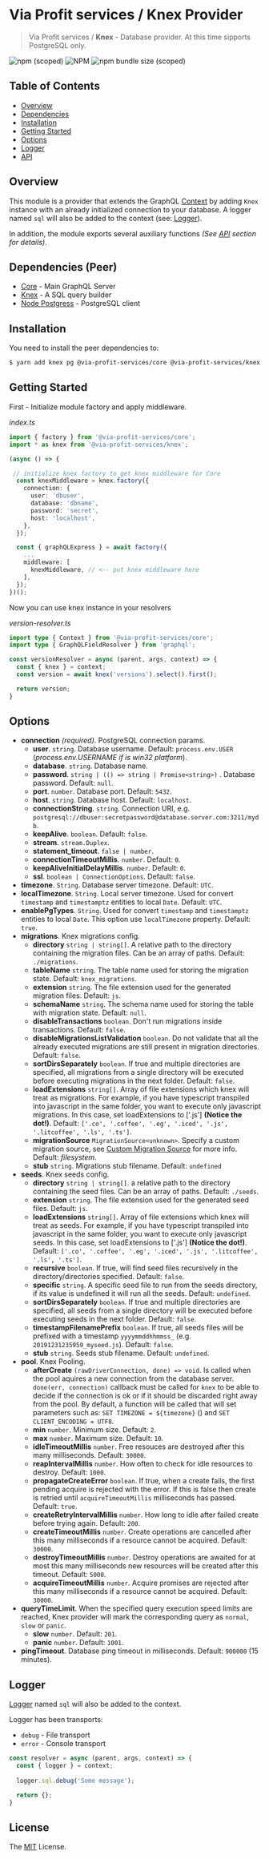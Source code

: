 # Via Profit services / Knex Provider

> Via Profit services / **Knex** - Database provider. At this time sipports PostgreSQL only.

![npm (scoped)](https://img.shields.io/npm/v/@via-profit-services/knex?color=blue)
![NPM](https://img.shields.io/npm/l/@via-profit-services/knex?color=blue)
![npm bundle size (scoped)](https://img.shields.io/bundlephobia/minzip/@via-profit-services/knex?color=green)

## Table of Contents
 
 - [Overview](#overview)
 - [Dependencies](#dependencies)
 - [Installation](#installation)
 - [Getting Started](#getting-started)
 - [Options](#options)
 - [Logger](#logger)
 - [API](#api)


## Overview

This module is a provider that extends the GraphQL [Сontext](https://github.com/via-profit-services/core/blob/master/README.md#context) by adding `Knex` instance with an already initialized connection to your database. A logger named `sql` will also be added to the context (see: [Logger](#logger)).

In addition, the module exports several auxiliary functions _(See [API](#api) section for details)_.


## Dependencies (Peer)

 - [Core](https://github.com/via-profit-services/core) - Main GraphQL Server
 - [Knex](https://github.com/knex/knex) - A SQL query builder
 - [Node Postgress](https://github.com/brianc/node-postgres) - PostgreSQL client

## Installation

You need to install the peer dependencies to:

```bash
$ yarn add knex pg @via-profit-services/core @via-profit-services/knex
```

## Getting Started

First - Initialize module factory and apply middleware.

_index.ts_
```ts
import { factory } from '@via-profit-services/core';
import * as knex from '@via-profit-services/knex';

(async () => {

 // initialize knex factory to get knex middleware for Core
  const knexMiddleware = knex.factory({
    connection: {
      user: 'dbuser',
      database: 'dbname',
      password: 'secret',
      host: 'localhost',
    },
  });

  const { graphQLExpress } = await factory({
    ...
    middleware: [
      knexMiddleware, // <-- put knex middleware here
    ],
  });
})();

```

Now you can use knex instance in your resolvers

_version-resolver.ts_
```ts
import type { Context } from '@via-profit-services/core';
import type { GraphQLFieldResolver } from 'graphql';

const versionResolver = async (parent, args, context) => {
  const { knex } = context;
  const version = await knex('versions').select().first();

  return version;
}
```

## Options

 - **connection** *(required)*. PostgreSQL connection params.
   - **user**. `string`. Database username. Default: `process.env.USER` (_process.env.USERNAME if is win32 platform_).
   - **database**. `string`. Database name.
   - **password**. `string | (() => string | Promise<string>)` . Database password. Default: `null`.
   - **port**. `number`. Database port. Default: `5432`.
   - **host**. `string`. Database host. Default: `localhost`.
   - **connectionString**. `string`. Connection URI, e.g. `postgresql://dbuser:secretpassword@database.server.com:3211/mydb`.
   - **keepAlive**. `boolean`. Default: `false`.
   - **stream**. `stream.Duplex`.
   - **statement_timeout**. `false | number`.
   - **connectionTimeoutMillis**. `number`. Default: `0`.
   - **keepAliveInitialDelayMillis**. `number`. Default: `0`.
   - **ssl**. `boolean | ConnectionOptions`. Default: `false`.
 - **timezone**. `String`. Database server timezone. Default: `UTC`.
 - **localTimezone**. `String`. Local server timezone. Used for convert `timestamp` and `timestamptz` entities to local `Date`. Default: `UTC`.
 - **enablePgTypes**. `String`. Used for convert `timestamp` and `timestamptz` entities to local `Date`. This option use `localTimezone` property. Default: `true`.
 - **migrations**. Knex migrations config.
   - **directory** `string | string[]`. A relative path to the directory containing the migration files. Can be an array of paths. Default: `./migrations`.
   - **tableName** `string`. The table name used for storing the migration state. Default: `knex_migrations`.
   - **extension** `string`. The file extension used for the generated migration files. Default: `js`.
   - **schemaName** `string`. The schema name used for storing the table with migration state. Default: `null`.
   - **disableTransactions** `boolean`. Don't run migrations inside transactions. Default: `false`.
   - **disableMigrationsListValidation** `boolean`. Do not validate that all the already executed migrations are still present in  migration directories. Default: `false`.
   - **sortDirsSeparately** `boolean`. If true and multiple directories are specified, all migrations from a single directory will be executed before executing migrations in the next folder. Default: `false`.
   - **loadExtensions** `string[]`. Array of file extensions which knex will treat as migrations. For example, if you have typescript transpiled into javascript in the same folder, you want to execute only javascript migrations. In this case, set loadExtensions to ['.js'] **(Notice the dot!)**. Default: `['.co', '.coffee', '.eg', '.iced', '.js', '.litcoffee', '.ls', '.ts']`.
   - **migrationSource** `MigrationSource<unknown>`. Specify a custom migration source, see [Custom Migration Source](http://knexjs.org/#custom-migration-sources) for more info. Default: _filesystem_.
   - **stub** `string`. Migrations stub filename. Default: `undefined`
 - **seeds**. Knex seeds config.
   - **directory** `string | string[]`. a relative path to the directory containing the seed files. Can be an array of paths. Default: `./seeds`.
   - **extension** `string`. The file extension used for the generated seed files. Default: `js`.
   - **loadExtensions** `string[]`. Array of file extensions which knex will treat as seeds. For example, if you have typescript transpiled into javascript in the same folder, you want to execute only javascript seeds. In this case, set loadExtensions to ['.js'] **(Notice the dot!)**. Default: `['.co', '.coffee', '.eg', '.iced', '.js', '.litcoffee', '.ls', '.ts']`.
   - **recursive** `boolean`. If true, will find seed files recursively in the directory/directories specified. Default: `false`.
   - **specific** `string`. A specific seed file to run from the seeds directory, if its value is undefined it will run all the seeds. Default: `undefined`.
   - **sortDirsSeparately** `boolean`. If true and multiple directories are specified, all seeds from a single directory will be executed before executing seeds in the next folder. Default: `false`.
   - **timestampFilenamePrefix** `boolean`. If true, all seeds files will be prefixed with a timestamp `yyyymmddhhmmss_` (e.g. `20191231235959_myseed.js`). Default: `false`.
   - **stub** `string`. Seeds stub filename. Default: `undefined`.
 - **pool**. Knex Pooling.
   - **afterCreate** `(rawDriverConnection, done) => void`. Is called when the pool aquires a new connection from the database server. `done(err, connection)` callback must be called for `knex` to be able to decide if the connection is ok or if it should be discarded right away from the pool. By default, a function will be called that will set parameters such as: `SET TIMEZONE = ${timezone}` () and `SET CLIENT_ENCODING = UTF8`.
   - **min** `number`. Minimum size. Default: `2`.
   - **max** `number`. Maximum size. Default: `10`.
   - **idleTimeoutMillis** `number`. Free resouces are destroyed after this many milliseconds. Default: `30000`.
   - **reapIntervalMillis** `number`. How often to check for idle resources to destroy. Default: `1000`.
   - **propagateCreateError** `boolean`. If true, when a create fails, the first pending acquire is rejected with the error. If this is false then create is retried until `acquireTimeoutMillis` milliseconds has passed. Default: `true`.
   - **createRetryIntervalMillis** `number`. How long to idle after failed create before trying again. Default: `200`.
   - **createTimeoutMillis** `number`. Create operations are cancelled after this many milliseconds if a resource cannot be acquired. Default: `30000`.
   - **destroyTimeoutMillis** `number`. Destroy operations are awaited for at most this many milliseconds new resources will be created after this timeout. Default: `5000`.
   - **acquireTimeoutMillis** `number`. Acquire promises are rejected after this many milliseconds if a resource cannot be acquired. Default: `30000`.
 - **queryTimeLimit**. When the specified query execution speed limits are reached, Knex provider will mark the corresponding query as `normal`, `slow` or `panic`.
   - **slow** `number`. Default: `201`.
   - **panic** `number`. Default: `1001`.
 - **pingTimeout**. Database ping timeout in milliseconds. Default: `900000` (15 minutes).

## Logger

[Logger](https://github.com/via-profit-services/core/blob/master/README.md#logger) named `sql` will also be added to the context.

Logger has been transports:

  - `debug` - File transport
  - `error` - Console transport

```ts
const resolver = async (parent, args, context) => {
  const { logger } = context;
  
  logger.sql.debug('Some message');

  return {};
}
```

## License
The  [MIT](./LICENSE) License.